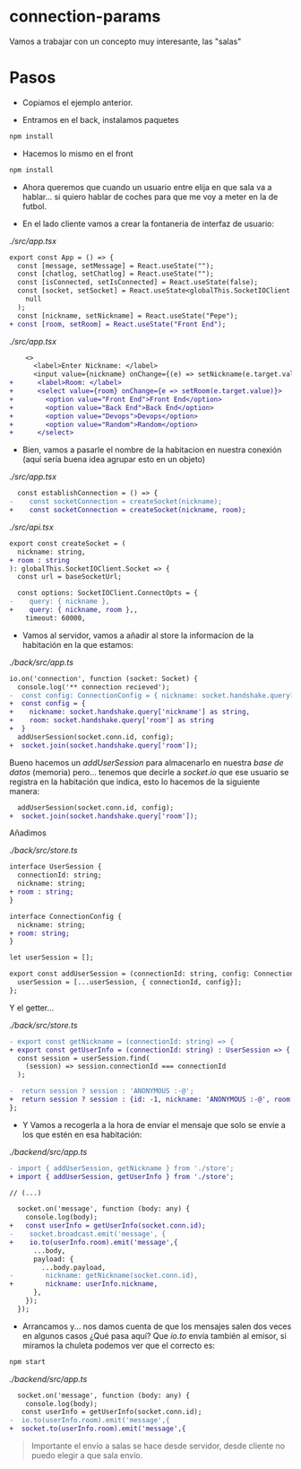 # connection-params

Vamos a trabajar con un concepto muy interesante, las "salas"

# Pasos

- Copiamos el ejemplo anterior.

- Entramos en el back, instalamos paquetes

```bash
npm install
```

- Hacemos lo mismo en el front

```bash
npm install
```

- Ahora queremos que cuando un usuario entre elija en que sala va a hablar... si quiero hablar de coches para que me voy a meter en la de futbol.

- En el lado cliente vamos a crear la fontaneria de interfaz de usuario:

_./src/app.tsx_

```diff
export const App = () => {
  const [message, setMessage] = React.useState("");
  const [chatlog, setChatlog] = React.useState("");
  const [isConnected, setIsConnected] = React.useState(false);
  const [socket, setSocket] = React.useState<globalThis.SocketIOClient.Socket>(
    null
  );
  const [nickname, setNickname] = React.useState("Pepe");
+ const [room, setRoom] = React.useState("Front End");
```

_./src/app.tsx_

```diff
    <>
      <label>Enter Nickname: </label>
      <input value={nickname} onChange={(e) => setNickname(e.target.value)} />
+      <label>Room: </label>
+      <select value={room} onChange={e => setRoom(e.target.value)}>
+        <option value="Front End">Front End</option>
+        <option value="Back End">Back End</option>
+        <option value="Devops">Devops</option>
+        <option value="Random">Random</option>
+      </select>
```

- Bien, vamos a pasarle el nombre de la habitacion en nuestra conexión (aquí sería buena idea agrupar esto en un objeto)

_./src/app.tsx_

```diff
  const establishConnection = () => {
-    const socketConnection = createSocket(nickname);
+    const socketConnection = createSocket(nickname, room);
```

_./src/api.tsx_

```diff
export const createSocket = (
  nickname: string,
+ room : string
): globalThis.SocketIOClient.Socket => {
  const url = baseSocketUrl;

  const options: SocketIOClient.ConnectOpts = {
-    query: { nickname },
+    query: { nickname, room },,
    timeout: 60000,
```

- Vamos al servidor, vamos a añadir al store la informacíon de la habitación en la que estamos:

_./back/src/app.ts_

```diff
io.on('connection', function (socket: Socket) {
  console.log('** connection recieved');
-  const config: ConnectionConfig = { nickname: socket.handshake.query['nickname'] as string };  
+  const config = {
+    nickname: socket.handshake.query['nickname'] as string,
+    room: socket.handshake.query['room'] as string
+  }
  addUserSession(socket.conn.id, config);
+  socket.join(socket.handshake.query['room']);
```

Bueno hacemos un _addUserSession_ para almacenarlo en nuestra _base de datos_ (memoria) pero... tenemos que decirle a _socket.io_
que ese usuario se registra en la habitación que indica, esto lo hacemos de la siguiente manera:

```diff
  addUserSession(socket.conn.id, config);
+  socket.join(socket.handshake.query['room']);
```

Añadimos

_./back/src/store.ts_

```diff
interface UserSession {
  connectionId: string;
  nickname: string;
+ room : string;
}

interface ConnectionConfig {
  nickname: string;
+ room: string;
}

let userSession = [];

export const addUserSession = (connectionId: string, config: ConnectionConfig) => {
  userSession = [...userSession, { connectionId, config}];
};
```

Y el getter...

_./back/src/store.ts_

```diff
- export const getNickname = (connectionId: string) => {
+ export const getUserInfo = (connectionId: string) : UserSession => {
  const session = userSession.find(
    (session) => session.connectionId === connectionId
  );

-  return session ? session : 'ANONYMOUS :-@';
+  return session ? session : {id: -1, nickname: 'ANONYMOUS :-@', room: 'devops' }
};
```

- Y Vamos a recogerla a la hora de enviar el mensaje que solo se envíe a los que estén en esa habitación:

_./backend/src/app.ts_

```diff
- import { addUserSession, getNickname } from './store';
+ import { addUserSession, getUserInfo } from './store';

// (...)

  socket.on('message', function (body: any) {
    console.log(body);
+   const userInfo = getUserInfo(socket.conn.id);
-    socket.broadcast.emit('message', {
+    io.to(userInfo.room).emit('message',{
      ...body,
      payload: {
        ...body.payload,
-        nickname: getNickname(socket.conn.id),
+        nickname: userInfo.nickname,
      },
    });
  });
```

- Arrancamos y... nos damos cuenta de que los mensajes salen dos veces en algunos casos ¿Qué pasa aquí?
  Que _io.to_ envía también al emisor, si miramos la chuleta podemos ver que el correcto es:

```bash
npm start
```

_./backend/src/app.ts_

```diff
  socket.on('message', function (body: any) {
    console.log(body);
   const userInfo = getUserInfo(socket.conn.id);
-  io.to(userInfo.room).emit('message',{
+  socket.to(userInfo.room).emit('message',{
```

> Importante el envío a salas se hace desde servidor, desde cliente no puedo elegir a que sala envío.
